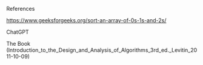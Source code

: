 References

https://www.geeksforgeeks.org/sort-an-array-of-0s-1s-and-2s/

ChatGPT

The Book (Introduction_to_the_Design_and_Analysis_of_Algorithms_3rd_ed._Levitin_2011-10-09)
